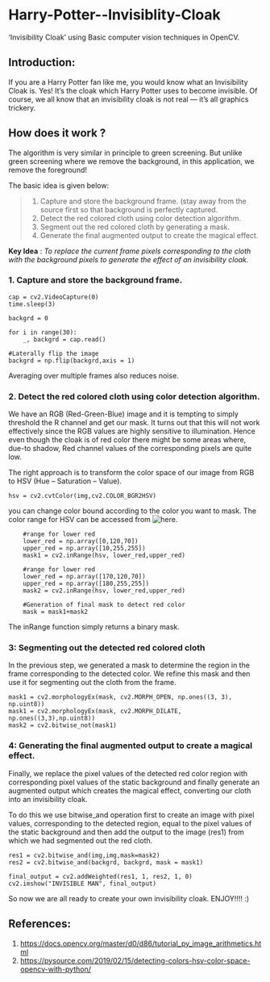 # Harry-Potter--Invisiblity-Cloak
 ‘Invisibility Cloak’ using Basic computer vision techniques in OpenCV.
 
 
## Introduction:
If you are a Harry Potter fan like me, you would know what an Invisibility Cloak is. 
Yes! It’s the cloak which Harry Potter uses to become invisible. Of course, we all know that an invisibility cloak is not real — it’s all graphics trickery.

## How does it work ?
The algorithm is very similar in principle to green screening. But unlike green screening where we remove the background, in this application, we remove the foreground!

The basic idea is given below:

>1. Capture and store the background frame. (stay away from the source first so that background is perfectly captured.
>2. Detect the red colored cloth using color detection algorithm.
>3. Segment out the red colored cloth by generating a mask.
>4. Generate the final augmented output to create the magical effect.

**Key Idea** : *To replace the current frame pixels corresponding to the cloth with the background pixels to generate the effect of an invisibility cloak.*

### 1. Capture and store the background frame.
```
cap = cv2.VideoCapture(0)
time.sleep(3)

backgrd = 0

for i in range(30):
    _, backgrd = cap.read()

#Laterally flip the image
backgrd = np.flip(backgrd,axis = 1)

```
Averaging over multiple frames also reduces noise.

### 2. Detect the red colored cloth using color detection algorithm.
We have an RGB (Red-Green-Blue) image and it is tempting to simply threshold the R channel and get our mask. It turns out that this will not work effectively since the RGB values are highly sensitive to illumination. Hence even though the cloak is of red color there might be some areas where, due-to shadow, Red channel values of the corresponding pixels are quite low.

The right approach is to transform the color space of our image from RGB to HSV (Hue – Saturation – Value).

```
hsv = cv2.cvtColor(img,cv2.COLOR_BGR2HSV)

```
you can change color bound according to the color you want to mask. The color range for HSV can be accessed from ![here](http://colorizer.org/).

```
    #range for lower red
    lower_red = np.array([0,120,70])
    upper_red = np.array([10,255,255])
    mask1 = cv2.inRange(hsv, lower_red,upper_red)

    #range for lower red
    lower_red = np.array([170,120,70])
    upper_red = np.array([180,255,255])
    mask2 = cv2.inRange(hsv, lower_red,upper_red)

    #Generation of final mask to detect red color
    mask = mask1+mask2

```
The inRange function simply returns a binary mask.

### 3: Segmenting out the detected red colored cloth

In the previous step, we generated a mask to determine the region in the frame corresponding to the detected color. We refine this mask and then use it for segmenting out the cloth from the frame. 
```
mask1 = cv2.morphologyEx(mask, cv2.MORPH_OPEN, np.ones((3, 3), np.uint8)) 
mask1 = cv2.morphologyEx(mask, cv2.MORPH_DILATE, np.ones((3,3),np.uint8)) 
mask2 = cv2.bitwise_not(mask1) 

```
### 4: Generating the final augmented output to create a magical effect.

Finally, we replace the pixel values of the detected red color region with corresponding pixel values of the static background and finally generate an augmented output which creates the magical effect, converting our cloth into an invisibility cloak.

To do this we use bitwise_and operation first to create an image with pixel values, corresponding to the detected region, equal to the pixel values of the static background and then add the output to the image (res1) from which we had segmented out the red cloth.

```
res1 = cv2.bitwise_and(img,img,mask=mask2)
res2 = cv2.bitwise_and(backgrd, backgrd, mask = mask1)

final_output = cv2.addWeighted(res1, 1, res2, 1, 0) 
cv2.imshow("INVISIBLE MAN", final_output) 
```

So now we are all ready to create your own invisibility cloak. ENJOY!!!! :)

## References:

1. https://docs.opencv.org/master/d0/d86/tutorial_py_image_arithmetics.html
2. https://pysource.com/2019/02/15/detecting-colors-hsv-color-space-opencv-with-python/





